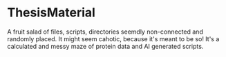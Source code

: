 # ThesisMaterial

A fruit salad of files, scripts, directories seemdly non-connected and randomly placed.
It might seem cahotic, because it's meant to be so! It's a calculated and messy maze of protein data and AI generated scripts.
